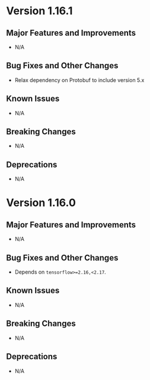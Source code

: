 # Version 1.16.1

## Major Features and Improvements

*   N/A

## Bug Fixes and Other Changes

*   Relax dependency on Protobuf to include version 5.x

## Known Issues

*   N/A

## Breaking Changes

*   N/A

## Deprecations

*   N/A

# Version 1.16.0

## Major Features and Improvements

*   N/A

## Bug Fixes and Other Changes

*   Depends on `tensorflow>=2.16,<2.17`.

## Known Issues

*   N/A

## Breaking Changes

*   N/A

## Deprecations

*   N/A
